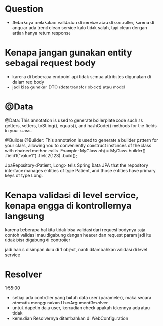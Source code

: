 # Question
- Sebaiknya melakukan validation di service atau di controller, karena di angular ada trend clean service kalo tidak salah, tapi clean dengan artian hanya return response


# Kenapa jangan gunakan entity sebagai request body
* karena di beberapa endpoint api tidak semua attributes digunakan di dalam req body
* jadi bisa gunakan DTO (data transfer object) atau model

# @Data
@Data: This annotation is used to generate boilerplate code such as getters, setters, toString(), equals(), and hashCode() methods for the fields in your class.

@Builder
@Builder: This annotation is used to generate a builder pattern for your class, allowing you to conveniently construct instances of the class with chained method calls.
Example:
MyClass obj = MyClass.builder()
.field1("value1")
.field2(123)
.build();


JpaRepository<Patient, Long> tells Spring Data JPA that the repository interface manages entities of type Patient, and those entities have primary keys of type Long.

# Kenapa validasi di level service, kenapa engga di kontrollernya langsung
karena beberapa hal kita tidak bisa validasi dari request bodynya saja
contoh validasi mau digabung dengan header dan request param 
jadi itu tidak bisa digabung di controller

jadi harus disimpan dulu di 1 object, nanti ditambahkan validasi di level service 


# Resolver
1:55:00
* setiap ada controller yang butuh data user (parameter), maka secara otomatis menggunakan UserArgumentResolver
* untuk dapetin data user, kemudian check apakah tokennya ada atau tidak 
* kemudian Resolvernya ditambahkan di WebConfiguration
